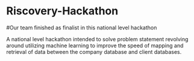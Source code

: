 # Riscovery-Hackathon
#Our team finished as finalist in this national level hackathon

A national level hackathon intended to solve problem statement revolving around utilizing machine learning to improve the speed of mapping and retrieval of 
data between the company database and client databases.




